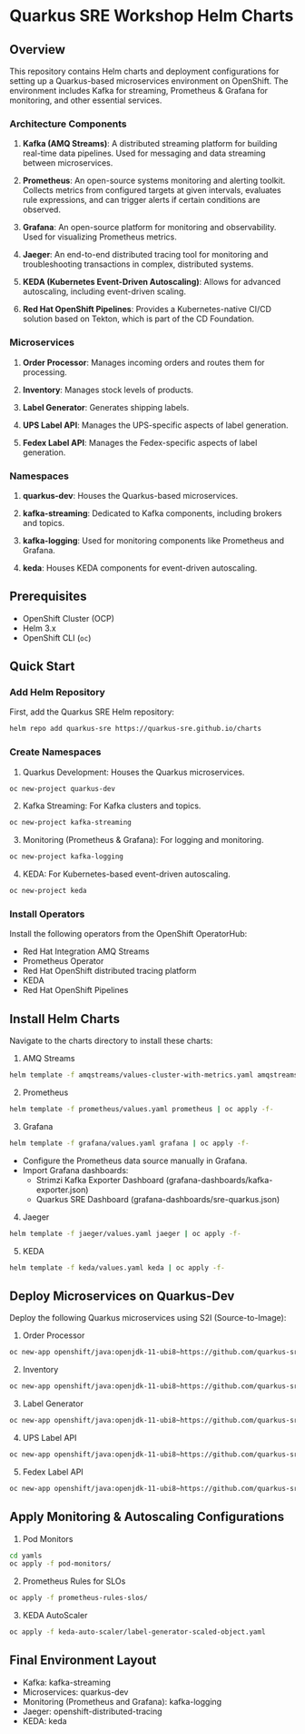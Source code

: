 # Quarkus SRE Workshop Helm Charts

## Overview

This repository contains Helm charts and deployment configurations for setting up a Quarkus-based microservices environment on OpenShift. The environment includes Kafka for streaming, Prometheus & Grafana for monitoring, and other essential services.

### Architecture Components

1. **Kafka (AMQ Streams)**: A distributed streaming platform for building real-time data pipelines. Used for messaging and data streaming between microservices.
  
2. **Prometheus**: An open-source systems monitoring and alerting toolkit. Collects metrics from configured targets at given intervals, evaluates rule expressions, and can trigger alerts if certain conditions are observed.
  
3. **Grafana**: An open-source platform for monitoring and observability. Used for visualizing Prometheus metrics.

4. **Jaeger**: An end-to-end distributed tracing tool for monitoring and troubleshooting transactions in complex, distributed systems.

5. **KEDA (Kubernetes Event-Driven Autoscaling)**: Allows for advanced autoscaling, including event-driven scaling.

6. **Red Hat OpenShift Pipelines**: Provides a Kubernetes-native CI/CD solution based on Tekton, which is part of the CD Foundation.

### Microservices

1. **Order Processor**: Manages incoming orders and routes them for processing.
  
2. **Inventory**: Manages stock levels of products.
  
3. **Label Generator**: Generates shipping labels.
  
4. **UPS Label API**: Manages the UPS-specific aspects of label generation.
  
5. **Fedex Label API**: Manages the Fedex-specific aspects of label generation.

### Namespaces

1. **quarkus-dev**: Houses the Quarkus-based microservices.
  
2. **kafka-streaming**: Dedicated to Kafka components, including brokers and topics.
  
3. **kafka-logging**: Used for monitoring components like Prometheus and Grafana.
  
4. **keda**: Houses KEDA components for event-driven autoscaling.

## Prerequisites

- OpenShift Cluster (OCP)
- Helm 3.x
- OpenShift CLI (`oc`)

## Quick Start
### Add Helm Repository
First, add the Quarkus SRE Helm repository:

```bash
helm repo add quarkus-sre https://quarkus-sre.github.io/charts
```
### Create Namespaces
1. Quarkus Development: Houses the Quarkus microservices.
```bash
oc new-project quarkus-dev
```
2. Kafka Streaming: For Kafka clusters and topics.
```bash
oc new-project kafka-streaming
```
3. Monitoring (Prometheus & Grafana): For logging and monitoring.
```bash
oc new-project kafka-logging
```
4. KEDA: For Kubernetes-based event-driven autoscaling.
```bash
oc new-project keda
```
### Install Operators
Install the following operators from the OpenShift OperatorHub:
- Red Hat Integration AMQ Streams
- Prometheus Operator
- Red Hat OpenShift distributed tracing platform
- KEDA
- Red Hat OpenShift Pipelines

## Install Helm Charts
Navigate to the charts directory to install these charts:

1. AMQ Streams
```bash
helm template -f amqstreams/values-cluster-with-metrics.yaml amqstreams | oc apply -f-
```
2. Prometheus
```bash
helm template -f prometheus/values.yaml prometheus | oc apply -f-
```
3. Grafana
```bash
helm template -f grafana/values.yaml grafana | oc apply -f-
```
- Configure the Prometheus data source manually in Grafana.
- Import Grafana dashboards:
  - Strimzi Kafka Exporter Dashboard (grafana-dashboards/kafka-exporter.json)
  - Quarkus SRE Dashboard (grafana-dashboards/sre-quarkus.json)
4. Jaeger
```bash
helm template -f jaeger/values.yaml jaeger | oc apply -f-
```
5. KEDA
```bash
helm template -f keda/values.yaml keda | oc apply -f-
```
## Deploy Microservices on Quarkus-Dev
Deploy the following Quarkus microservices using S2I (Source-to-Image):

1. Order Processor
```bash
oc new-app openshift/java:openjdk-11-ubi8~https://github.com/quarkus-sre/order-processor --name=order-processor-app -n quarkus-dev
```
2. Inventory
```bash
oc new-app openshift/java:openjdk-11-ubi8~https://github.com/quarkus-sre/inventory --name=inventory-app -n quarkus-dev
```
3. Label Generator
```bash
oc new-app openshift/java:openjdk-11-ubi8~https://github.com/quarkus-sre/label-generator --name=label-generator-app -n quarkus-dev
```
4. UPS Label API
```bash
oc new-app openshift/java:openjdk-11-ubi8~https://github.com/quarkus-sre/ups-label-api --name=ups-label-api-app
```
5. Fedex Label API
```bash
oc new-app openshift/java:openjdk-11-ubi8~https://github.com/quarkus-sre/fedex-label-api --name=fedex-label-api-app -n quarkus-dev
```

## Apply Monitoring & Autoscaling Configurations

1. Pod Monitors
```bash
cd yamls
oc apply -f pod-monitors/
```
2. Prometheus Rules for SLOs
```bash
oc apply -f prometheus-rules-slos/
```
3. KEDA AutoScaler
```bash
oc apply -f keda-auto-scaler/label-generator-scaled-object.yaml
```
## Final Environment Layout
- Kafka: kafka-streaming
- Microservices: quarkus-dev
- Monitoring (Prometheus and Grafana): kafka-logging
- Jaeger: openshift-distributed-tracing
- KEDA: keda